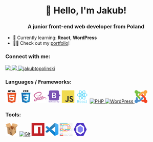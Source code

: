<h1 align="center">👋 Hello, I'm Jakub!</h1>
<h3 align="center">A junior front-end web developer from Poland</h3>

- 🌱 Currently learning: **React**, **WordPress**
- 👨‍💻 Check out my [portfolio](https://kubikill.github.io/)!

### Connect with me:

<a href="mailto:topolinskijakub5@gmail.com" target="_blank">
  <img src="https://img.shields.io/badge/-e--mail-EA4335?logo=gmail&style=for-the-badge&logoColor=white&logoWidth=16" />
</a>
<a href="https://linkedin.com/in/jakub-topolinski/" target="_blank">
  <img src="https://img.shields.io/badge/LinkedIn-0077B5?style=for-the-badge&logo=linkedin&logoColor=white" />
</a>
<a href="https://twitter.com/jakubtopolinski" target="_blank">
  <img src="https://img.shields.io/twitter/follow/jakubtopolinski?color=1DA1F2&logo=twitter&style=for-the-badge" alt="jakubtopolinski" />
</a>

### Languages / Frameworks:

<a href="https://www.w3.org/html/" target="_blank"><img src="https://raw.githubusercontent.com/devicons/devicon/master/icons/html5/html5-original-wordmark.svg" alt="HTML5" width="40" height="40"/></a>
<a href="https://www.w3schools.com/css/" target="_blank"><img src="https://raw.githubusercontent.com/devicons/devicon/master/icons/css3/css3-original-wordmark.svg" alt="CSS3" width="40" height="40"/></a>
<a href="https://sass-lang.com" target="_blank"><img src="https://raw.githubusercontent.com/devicons/devicon/master/icons/sass/sass-original.svg" alt="Sass" width="40" height="40"/></a>
<a href="https://getbootstrap.com" target="_blank"><img src="https://raw.githubusercontent.com/devicons/devicon/master/icons/bootstrap/bootstrap-plain-wordmark.svg" alt="Bootstrap" width="40" height="40"/></a>
<a href="https://developer.mozilla.org/en-US/docs/Web/JavaScript" target="_blank"><img src="https://raw.githubusercontent.com/devicons/devicon/master/icons/javascript/javascript-original.svg" alt="JavaScript" width="40" height="40"/></a>
<a href="https://reactjs.org/" target="_blank"><img src="https://raw.githubusercontent.com/devicons/devicon/master/icons/react/react-original-wordmark.svg" alt="React" width="40" height="40"/></a>
<a href="https://www.php.net/" target="_blank"><img src="https://cdn.jsdelivr.net/gh/devicons/devicon/icons/php/php-plain.svg" alt="PHP" width="40" height="40" />
</a>
<a href="https://wordpress.org/" target="_blank"><img src="https://cdn.jsdelivr.net/gh/devicons/devicon/icons/wordpress/wordpress-plain.svg" alt="WordPress" width="40" height="40" />
</a>
<a href="https://www.joomla.org/" target="_blank"><img src="https://raw.githubusercontent.com/kubikill/kubikill/main/images/joomla.svg" alt="Joomla" width="40" height="40" />
</a>


### Tools:

<a href="https://parceljs.org/" target="_blank"><img src="https://raw.githubusercontent.com/kubikill/kubikill/main/images/parcel.svg" alt="Parcel" width="40" height="40"/></a>
<a href="https://git-scm.com/" target="_blank"><img src="https://www.vectorlogo.zone/logos/git-scm/git-scm-icon.svg" alt="Git" width="40" height="40" /></a>
<a href="https://www.npmjs.com/" target="_blank"><img src="https://raw.githubusercontent.com/kubikill/kubikill/main/images/npm.svg" alt="NPM" width="40" height="40"/></a>
<a href="https://code.visualstudio.com/" target="_blank"><img src="https://raw.githubusercontent.com/kubikill/kubikill/main/images/vscode.svg" alt="Visual Studio Code" width="40" height="40"/></a>
<a href="https://prettier.io/" target="_blank"><img src="https://raw.githubusercontent.com/kubikill/kubikill/main/images/prettier.svg" alt="Prettier" width="40" height="40"/></a>
<a href="https://eslint.org/" target="_blank"><img src="https://raw.githubusercontent.com/kubikill/kubikill/main/images/eslint.svg" alt="ESLint" width="40" height="40"/></a>
